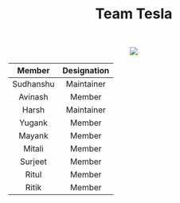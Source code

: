 <h1 align="center"> Team Tesla </h1><br/>

<p align="center" > <img src="https://github.com/SudhansuuRanjan/First-Contribution/raw/main/pexels-belle-co-1000445.jpg"/></p>

<div align="center">
  
|    Member    | Designation |
| :----------: | :---------: |
| Sudhanshu   |  Maintainer |
|  Avinash    |  Member     |
| Harsh       |  Maintainer |
| Yugank      |    Member   |
| Mayank      |    Member   |
| Mitali      |    Member   |
| Surjeet     |   Member    |
| Ritul       |   Member    |
| Ritik       |   Member    |

</div>
